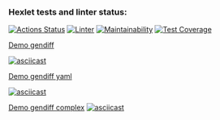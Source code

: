 ### Hexlet tests and linter status:
[![Actions Status](https://github.com/ponomnick/frontend-project-lvl2/workflows/hexlet-check/badge.svg)](https://github.com/ponomnick/frontend-project-lvl2/actions)
[![Linter](https://github.com/ponomnick/frontend-project-lvl2/actions/workflows/linter.yml/badge.svg)](https://github.com/ponomnick/frontend-project-lvl2/actions/workflows/linter.yml)
[![Maintainability](https://api.codeclimate.com/v1/badges/bff04a08111bc27a30a2/maintainability)](https://codeclimate.com/github/ponomnick/frontend-project-lvl2/maintainability)
[![Test Coverage](https://api.codeclimate.com/v1/badges/bff04a08111bc27a30a2/test_coverage)](https://codeclimate.com/github/ponomnick/frontend-project-lvl2/test_coverage)

[Demo gendiff](https://asciinema.org/a/497266)

[![asciicast](https://asciinema.org/a/497266.svg)](https://asciinema.org/a/497266)

[Demo gendiff yaml](https://asciinema.org/a/497847)

[![asciicast](https://asciinema.org/a/497847.svg)](https://asciinema.org/a/497847)

[Demo gendiff complex](https://asciinema.org/a/499969)
[![asciicast](https://asciinema.org/a/499969.svg)](https://asciinema.org/a/499969)
